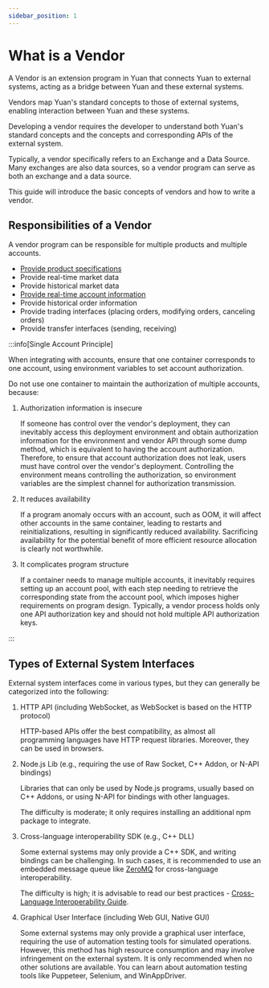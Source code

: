 ```yaml
---
sidebar_position: 1
---
```


# What is a Vendor

A Vendor is an extension program in Yuan that connects Yuan to external systems, acting as a bridge between Yuan and these external systems.

Vendors map Yuan's standard concepts to those of external systems, enabling interaction between Yuan and these systems.

Developing a vendor requires the developer to understand both Yuan's standard concepts and the concepts and corresponding APIs of the external system.

Typically, a vendor specifically refers to an Exchange and a Data Source. Many exchanges are also data sources, so a vendor program can serve as both an exchange and a data source.

This guide will introduce the basic concepts of vendors and how to write a vendor.

## Responsibilities of a Vendor

A vendor program can be responsible for multiple products and multiple accounts.

- [Provide product specifications](./vendor-product)
- Provide real-time market data
- Provide historical market data
- [Provide real-time account information](./vendor-account-info.md)
- Provide historical order information
- Provide trading interfaces (placing orders, modifying orders, canceling orders)
- Provide transfer interfaces (sending, receiving)

:::info[Single Account Principle]

When integrating with accounts, ensure that one container corresponds to one account, using environment variables to set account authorization.

Do not use one container to maintain the authorization of multiple accounts, because:

1. Authorization information is insecure

   If someone has control over the vendor's deployment, they can inevitably access this deployment environment and obtain authorization information for the environment and vendor API through some dump method, which is equivalent to having the account authorization. Therefore, to ensure that account authorization does not leak, users must have control over the vendor's deployment.
   Controlling the environment means controlling the authorization, so environment variables are the simplest channel for authorization transmission.

2. It reduces availability

   If a program anomaly occurs with an account, such as OOM, it will affect other accounts in the same container, leading to restarts and reinitializations, resulting in significantly reduced availability. Sacrificing availability for the potential benefit of more efficient resource allocation is clearly not worthwhile.

3. It complicates program structure

   If a container needs to manage multiple accounts, it inevitably requires setting up an account pool, with each step needing to retrieve the corresponding state from the account pool, which imposes higher requirements on program design.
   Typically, a vendor process holds only one API authorization key and should not hold multiple API authorization keys.

:::

## Types of External System Interfaces

External system interfaces come in various types, but they can generally be categorized into the following:

1. HTTP API (including WebSocket, as WebSocket is based on the HTTP protocol)

   HTTP-based APIs offer the best compatibility, as almost all programming languages have HTTP request libraries. Moreover, they can be used in browsers.

2. Node.js Lib (e.g., requiring the use of Raw Socket, C++ Addon, or N-API bindings)

   Libraries that can only be used by Node.js programs, usually based on C++ Addons, or using N-API for bindings with other languages.

   The difficulty is moderate; it only requires installing an additional npm package to integrate.

3. Cross-language interoperability SDK (e.g., C++ DLL)

   Some external systems may only provide a C++ SDK, and writing bindings can be challenging. In such cases, it is recommended to use an embedded message queue like [ZeroMQ](https://zeromq.org/) for cross-language interoperability.

   The difficulty is high; it is advisable to read our best practices - [Cross-Language Interoperability Guide](./cross-language-interoperability).

4. Graphical User Interface (including Web GUI, Native GUI)

   Some external systems may only provide a graphical user interface, requiring the use of automation testing tools for simulated operations. However, this method has high resource consumption and may involve infringement on the external system. It is only recommended when no other solutions are available. You can learn about automation testing tools like Puppeteer, Selenium, and WinAppDriver.
